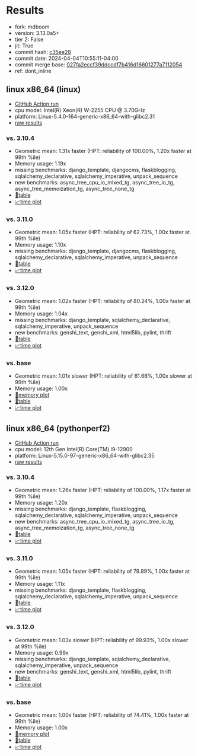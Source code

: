 # Results

- fork: mdboom
- version: 3.13.0a5+
- tier 2: False
- jit: True
- commit hash: [c35ee28](https://github.com/mdboom/cpython/commit/c35ee28)
- commit date: 2024-04-04T10:55:11-04:00
- commit merge base: [027fa2eccf39ddccdf7b416d16601277a7112054](https://github.com/mdboom/cpython/commit/027fa2eccf39ddccdf7b416d16601277a7112054)
- ref: dont_inline

## linux x86_64 (linux)

- [GitHub Action run](https://github.com/faster-cpython/benchmarking/actions/runs/8559937355)
- cpu model: Intel(R) Xeon(R) W-2255 CPU @ 3.70GHz
- platform: Linux-5.4.0-164-generic-x86_64-with-glibc2.31
- [raw results](bm-20240404-linux-x86_64-mdboom-dont_inline-3.13.0a5%2B-c35ee28.json)

### vs. 3.10.4

- Geometric mean: 1.31x faster (HPT: reliability of 100.00%, 1.20x faster at 99th %ile)
- Memory usage: 1.19x
- missing benchmarks: django_template, djangocms, flaskblogging, sqlalchemy_declarative, sqlalchemy_imperative, unpack_sequence
- new benchmarks: async_tree_cpu_io_mixed_tg, async_tree_io_tg, async_tree_memoization_tg, async_tree_none_tg
- [📄table](bm-20240404-linux-x86_64-mdboom-dont_inline-3.13.0a5%2B-c35ee28-vs-3.10.4.md)
- [📈time plot](bm-20240404-linux-x86_64-mdboom-dont_inline-3.13.0a5%2B-c35ee28-vs-3.10.4.png)

### vs. 3.11.0

- Geometric mean: 1.05x faster (HPT: reliability of 62.73%, 1.00x faster at 99th %ile)
- Memory usage: 1.10x
- missing benchmarks: django_template, djangocms, flaskblogging, sqlalchemy_declarative, sqlalchemy_imperative, unpack_sequence
- [📄table](bm-20240404-linux-x86_64-mdboom-dont_inline-3.13.0a5%2B-c35ee28-vs-3.11.0.md)
- [📈time plot](bm-20240404-linux-x86_64-mdboom-dont_inline-3.13.0a5%2B-c35ee28-vs-3.11.0.png)

### vs. 3.12.0

- Geometric mean: 1.02x faster (HPT: reliability of 80.24%, 1.00x faster at 99th %ile)
- Memory usage: 1.04x
- missing benchmarks: django_template, sqlalchemy_declarative, sqlalchemy_imperative, unpack_sequence
- new benchmarks: genshi_text, genshi_xml, html5lib, pylint, thrift
- [📄table](bm-20240404-linux-x86_64-mdboom-dont_inline-3.13.0a5%2B-c35ee28-vs-3.12.0.md)
- [📈time plot](bm-20240404-linux-x86_64-mdboom-dont_inline-3.13.0a5%2B-c35ee28-vs-3.12.0.png)

### vs. base

- Geometric mean: 1.01x slower (HPT: reliability of 61.66%, 1.00x slower at 99th %ile)
- Memory usage: 1.00x
- [🧠memory plot](bm-20240404-linux-x86_64-mdboom-dont_inline-3.13.0a5%2B-c35ee28-vs-base-mem.png)
- [📄table](bm-20240404-linux-x86_64-mdboom-dont_inline-3.13.0a5%2B-c35ee28-vs-base.md)
- [📈time plot](bm-20240404-linux-x86_64-mdboom-dont_inline-3.13.0a5%2B-c35ee28-vs-base.png)

## linux x86_64 (pythonperf2)

- [GitHub Action run](https://github.com/faster-cpython/benchmarking/actions/runs/8556788888)
- cpu model: 12th Gen Intel(R) Core(TM) i9-12900
- platform: Linux-5.15.0-97-generic-x86_64-with-glibc2.35
- [raw results](bm-20240404-pythonperf2-x86_64-mdboom-dont_inline-3.13.0a5%2B-c35ee28.json)

### vs. 3.10.4

- Geometric mean: 1.26x faster (HPT: reliability of 100.00%, 1.17x faster at 99th %ile)
- Memory usage: 1.20x
- missing benchmarks: django_template, flaskblogging, sqlalchemy_declarative, sqlalchemy_imperative, unpack_sequence
- new benchmarks: async_tree_cpu_io_mixed_tg, async_tree_io_tg, async_tree_memoization_tg, async_tree_none_tg
- [📄table](bm-20240404-pythonperf2-x86_64-mdboom-dont_inline-3.13.0a5%2B-c35ee28-vs-3.10.4.md)
- [📈time plot](bm-20240404-pythonperf2-x86_64-mdboom-dont_inline-3.13.0a5%2B-c35ee28-vs-3.10.4.png)

### vs. 3.11.0

- Geometric mean: 1.05x faster (HPT: reliability of 79.89%, 1.00x faster at 99th %ile)
- Memory usage: 1.11x
- missing benchmarks: django_template, flaskblogging, sqlalchemy_declarative, sqlalchemy_imperative, unpack_sequence
- [📄table](bm-20240404-pythonperf2-x86_64-mdboom-dont_inline-3.13.0a5%2B-c35ee28-vs-3.11.0.md)
- [📈time plot](bm-20240404-pythonperf2-x86_64-mdboom-dont_inline-3.13.0a5%2B-c35ee28-vs-3.11.0.png)

### vs. 3.12.0

- Geometric mean: 1.03x slower (HPT: reliability of 99.93%, 1.00x slower at 99th %ile)
- Memory usage: 0.99x
- missing benchmarks: django_template, sqlalchemy_declarative, sqlalchemy_imperative, unpack_sequence
- new benchmarks: genshi_text, genshi_xml, html5lib, pylint, thrift
- [📄table](bm-20240404-pythonperf2-x86_64-mdboom-dont_inline-3.13.0a5%2B-c35ee28-vs-3.12.0.md)
- [📈time plot](bm-20240404-pythonperf2-x86_64-mdboom-dont_inline-3.13.0a5%2B-c35ee28-vs-3.12.0.png)

### vs. base

- Geometric mean: 1.00x faster (HPT: reliability of 74.41%, 1.00x faster at 99th %ile)
- Memory usage: 1.00x
- [🧠memory plot](bm-20240404-pythonperf2-x86_64-mdboom-dont_inline-3.13.0a5%2B-c35ee28-vs-base-mem.png)
- [📄table](bm-20240404-pythonperf2-x86_64-mdboom-dont_inline-3.13.0a5%2B-c35ee28-vs-base.md)
- [📈time plot](bm-20240404-pythonperf2-x86_64-mdboom-dont_inline-3.13.0a5%2B-c35ee28-vs-base.png)

